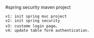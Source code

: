 #spring security maven project

	v1: init spring mvc project
	v2: init spring security 
	v3: custome login page。
	v4: update table form authentication.